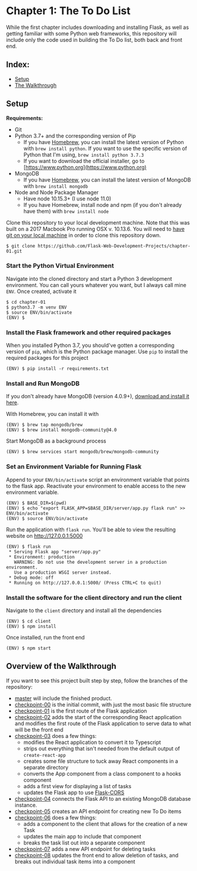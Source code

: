 # Chapter 1: The To Do List

While the first chapter includes downloading and installing Flask, as well as getting familiar with some Python web frameworks, this repository will include only the code used in building the To Do list, both back and front end.

## Index:

- [Setup](#Setup)
- [The Walkthrough](#Overview-of-the-Walkthrough)

## Setup

**Requirements:**

- Git
- Python 3.7+ and the corresponding version of Pip
  - If you have [Homebrew](https://brew.sh/), you can install the latest version of Python with `brew install python`. If you want to use the specific version of Python that I'm using, `brew install python 3.7.3`
  - If you want to download the official installer, go to [https://www.python.org](https://www.python.org)
- MongoDB
  - If you have [Homebrew](https://brew.sh), you can install the latest version of MongoDB with `brew install mongodb`
- Node and Node Package Manager
  - Have node 10.15.3+ (I use node 11.0)
  - If you have Homebrew, install node and npm (if you don't already have them) with `brew install node`

Clone this repository to your local development machine.
Note that this was built on a 2017 Macbook Pro running OSX v. 10.13.6.
You will need to [have git on your local machine](https://git-scm.com/downloads) in order to clone this repository down.

```
$ git clone https://github.com/Flask-Web-Development-Projects/chapter-01.git
```

### Start the Python Virtual Environment

Navigate into the cloned directory and start a Python 3 development environment.
You can call yours whatever you want, but I always call mine `ENV`.
Once created, activate it

```
$ cd chapter-01
$ python3.7 -m venv ENV
$ source ENV/bin/activate
(ENV) $
```

### Install the Flask framework and other required packages

When you installed Python 3.7, you should've gotten a corresponding version of `pip`, which is the Python package manager.
Use `pip` to install the required packages for this project

```
(ENV) $ pip install -r requirements.txt
```

### Install and Run MongoDB

If you don't already have MongoDB (version 4.0.9+), [download and install it here](https://docs.mongodb.com/manual/administration/install-community/).

With Homebrew, you can install it with

```
(ENV) $ brew tap mongodb/brew
(ENV) $ brew install mongodb-community@4.0
```

Start MongoDB as a background process

```
(ENV) $ brew services start mongodb/brew/mongodb-community
```

### Set an Environment Variable for Running Flask

Append to your `ENV/bin/activate` script an environment variable that points to the flask app.
Reactivate your environment to enable access to the new environment variable.

```
(ENV) $ BASE_DIR=$(pwd)
(ENV) $ echo "export FLASK_APP=$BASE_DIR/server/app.py flask run" >> ENV/bin/activate
(ENV) $ source ENV/bin/activate
```

Run the application with `flask run`.
You'll be able to view the resulting website on http://127.0.0.1:5000

```
(ENV) $ flask run
 * Serving Flask app "server/app.py"
 * Environment: production
   WARNING: Do not use the development server in a production environment.
   Use a production WSGI server instead.
 * Debug mode: off
 * Running on http://127.0.0.1:5000/ (Press CTRL+C to quit)
```

### Install the software for the client directory and run the client

Navigate to the `client` directory and install all the dependencies

```
(ENV) $ cd client
(ENV) $ npm install
```

Once installed, run the front end

```
(ENV) $ npm start
```

## Overview of the Walkthrough

If you want to see this project built step by step, follow the branches of the repository:

- [master](https://github.com/Flask-Web-Development-Projects/chapter-01/) will include the finished product.
- [checkpoint-00](https://github.com/Flask-Web-Development-Projects/chapter-01/tree/checkpoint-00) is the initial commit, with just the most basic file structure
- [checkpoint-01](https://github.com/Flask-Web-Development-Projects/chapter-01/tree/checkpoint-01) is the first route of the Flask application
- [checkpoint-02](https://github.com/Flask-Web-Development-Projects/chapter-01/tree/checkpoint-02) adds the start of the corresponding React application and modifies the first route of the Flask application to serve data to what will be the front end
- [checkpoint-03](https://github.com/Flask-Web-Development-Projects/chapter-01/tree/checkpoint-03) does a few things:
  - modifies the React application to convert it to Typescript
  - strips out everything that isn't needed from the default output of `create-react-app`
  - creates some file structure to tuck away React components in a separate directory
  - converts the App component from a class component to a hooks component
  - adds a first view for displaying a list of tasks
  - updates the Flask app to use [Flask-CORS](https://flask-cors.readthedocs.io/en/latest/)
- [checkpoint-04](https://github.com/Flask-Web-Development-Projects/chapter-01/tree/checkpoint-04) connects the Flask API to an existing MongoDB database instance.
- [checkpoint-05](https://github.com/Flask-Web-Development-Projects/chapter-01/tree/checkpoint-05) creates an API endpoint for creating new To Do items
- [checkpoint-06](https://github.com/Flask-Web-Development-Projects/chapter-01/tree/checkpoint-06) does a few things:
  - adds a component to the client that allows for the creation of a new Task
  - updates the main app to include that component
  - breaks the task list out into a separate component
- [checkpoint-07](https://github.com/Flask-Web-Development-Projects/chapter-01/tree/checkpoint-07) adds a new API endpoint for deleting tasks
- [checkpoint-08](https://github.com/Flask-Web-Development-Projects/chapter-01/tree/checkpoint-08) updates the front end to allow deletion of tasks, and breaks out individual task items into a component
